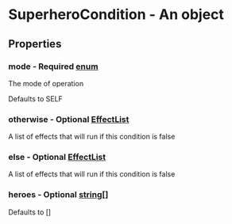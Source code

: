 

# SuperheroCondition - An object



## Properties



### mode - Required [enum](enum)



 The mode of operation



Defaults to SELF



### otherwise - Optional [EffectList](EffectList)



 A list of effects that will run if this condition is false



### else - Optional [EffectList](EffectList)



 A list of effects that will run if this condition is false



### heroes - Optional [string[]](string[])



Defaults to []

